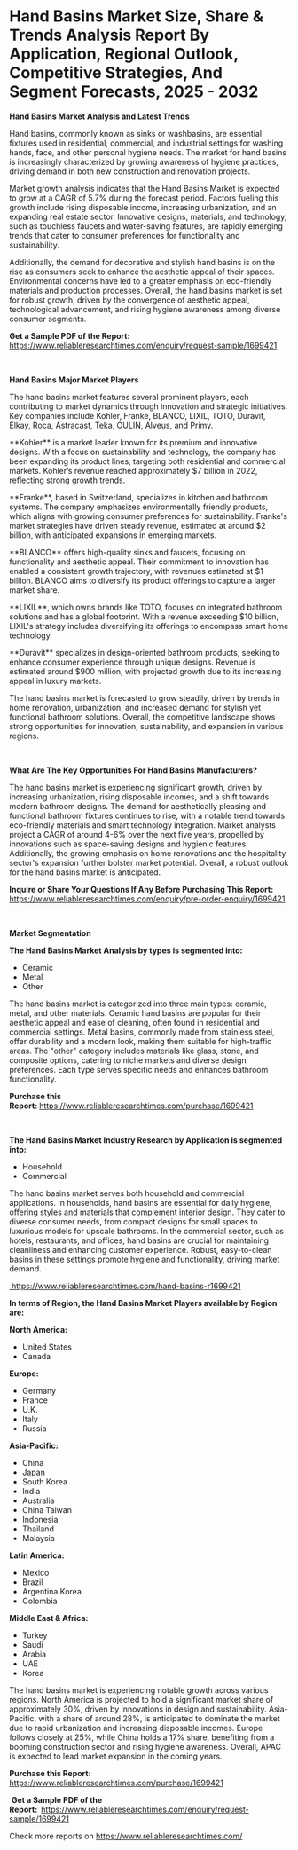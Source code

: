 <p><h1>Hand Basins Market Size, Share & Trends Analysis Report By Application, Regional Outlook, Competitive Strategies, And Segment Forecasts, 2025 - 2032</h1></p><p><strong>Hand Basins Market Analysis and Latest Trends</strong></p>
<p><p>Hand basins, commonly known as sinks or washbasins, are essential fixtures used in residential, commercial, and industrial settings for washing hands, face, and other personal hygiene needs. The market for hand basins is increasingly characterized by growing awareness of hygiene practices, driving demand in both new construction and renovation projects.</p><p>Market growth analysis indicates that the Hand Basins Market is expected to grow at a CAGR of 5.7% during the forecast period. Factors fueling this growth include rising disposable income, increasing urbanization, and an expanding real estate sector. Innovative designs, materials, and technology, such as touchless faucets and water-saving features, are rapidly emerging trends that cater to consumer preferences for functionality and sustainability.</p><p>Additionally, the demand for decorative and stylish hand basins is on the rise as consumers seek to enhance the aesthetic appeal of their spaces. Environmental concerns have led to a greater emphasis on eco-friendly materials and production processes. Overall, the hand basins market is set for robust growth, driven by the convergence of aesthetic appeal, technological advancement, and rising hygiene awareness among diverse consumer segments.</p></p>
<p><strong>Get a Sample PDF of the Report:&nbsp;</strong> <a href="https://www.reliableresearchtimes.com/enquiry/request-sample/1699421?utm_campaign=3067&utm_medium=2&utm_source=Github&utm_content=ia&utm_term=09042025&utm_id=hand-basins">https://www.reliableresearchtimes.com/enquiry/request-sample/1699421</a></p>
<p>&nbsp;</p>
<p><strong>Hand Basins Major Market Players</strong></p>
<p><p>The hand basins market features several prominent players, each contributing to market dynamics through innovation and strategic initiatives. Key companies include Kohler, Franke, BLANCO, LIXIL, TOTO, Duravit, Elkay, Roca, Astracast, Teka, OULIN, Alveus, and Primy.</p><p>**Kohler** is a market leader known for its premium and innovative designs. With a focus on sustainability and technology, the company has been expanding its product lines, targeting both residential and commercial markets. Kohler’s revenue reached approximately $7 billion in 2022, reflecting strong growth trends.</p><p>**Franke**, based in Switzerland, specializes in kitchen and bathroom systems. The company emphasizes environmentally friendly products, which aligns with growing consumer preferences for sustainability. Franke's market strategies have driven steady revenue, estimated at around $2 billion, with anticipated expansions in emerging markets.</p><p>**BLANCO** offers high-quality sinks and faucets, focusing on functionality and aesthetic appeal. Their commitment to innovation has enabled a consistent growth trajectory, with revenues estimated at $1 billion. BLANCO aims to diversify its product offerings to capture a larger market share.</p><p>**LIXIL**, which owns brands like TOTO, focuses on integrated bathroom solutions and has a global footprint. With a revenue exceeding $10 billion, LIXIL's strategy includes diversifying its offerings to encompass smart home technology.</p><p>**Duravit** specializes in design-oriented bathroom products, seeking to enhance consumer experience through unique designs. Revenue is estimated around $900 million, with projected growth due to its increasing appeal in luxury markets.</p><p>The hand basins market is forecasted to grow steadily, driven by trends in home renovation, urbanization, and increased demand for stylish yet functional bathroom solutions. Overall, the competitive landscape shows strong opportunities for innovation, sustainability, and expansion in various regions.</p></p>
<p>&nbsp;</p>
<p><strong>What Are The Key Opportunities For Hand Basins Manufacturers?</strong></p>
<p><p>The hand basins market is experiencing significant growth, driven by increasing urbanization, rising disposable incomes, and a shift towards modern bathroom designs. The demand for aesthetically pleasing and functional bathroom fixtures continues to rise, with a notable trend towards eco-friendly materials and smart technology integration. Market analysts project a CAGR of around 4-6% over the next five years, propelled by innovations such as space-saving designs and hygienic features. Additionally, the growing emphasis on home renovations and the hospitality sector's expansion further bolster market potential. Overall, a robust outlook for the hand basins market is anticipated.</p></p>
<p><strong>Inquire or Share Your Questions If Any Before Purchasing This Report:</strong> <a href="https://www.reliableresearchtimes.com/enquiry/pre-order-enquiry/1699421?utm_campaign=3067&utm_medium=2&utm_source=Github&utm_content=ia&utm_term=09042025&utm_id=hand-basins">https://www.reliableresearchtimes.com/enquiry/pre-order-enquiry/1699421</a></p>
<p>&nbsp;</p>
<p><strong>Market Segmentation</strong></p>
<p><strong>The Hand Basins Market Analysis by types is segmented into:</strong></p>
<p><ul><li>Ceramic</li><li>Metal</li><li>Other</li></ul></p>
<p><p>The hand basins market is categorized into three main types: ceramic, metal, and other materials. Ceramic hand basins are popular for their aesthetic appeal and ease of cleaning, often found in residential and commercial settings. Metal basins, commonly made from stainless steel, offer durability and a modern look, making them suitable for high-traffic areas. The "other" category includes materials like glass, stone, and composite options, catering to niche markets and diverse design preferences. Each type serves specific needs and enhances bathroom functionality.</p></p>
<p><strong>Purchase this Report:&nbsp;</strong><a href="https://www.reliableresearchtimes.com/purchase/1699421?utm_campaign=3067&utm_medium=2&utm_source=Github&utm_content=ia&utm_term=09042025&utm_id=hand-basins">https://www.reliableresearchtimes.com/purchase/1699421</a></p>
<p>&nbsp;</p>
<p><strong>The Hand Basins Market Industry Research by Application is segmented into:</strong></p>
<p><ul><li>Household</li><li>Commercial</li></ul></p>
<p><p>The hand basins market serves both household and commercial applications. In households, hand basins are essential for daily hygiene, offering styles and materials that complement interior design. They cater to diverse consumer needs, from compact designs for small spaces to luxurious models for upscale bathrooms. In the commercial sector, such as hotels, restaurants, and offices, hand basins are crucial for maintaining cleanliness and enhancing customer experience. Robust, easy-to-clean basins in these settings promote hygiene and functionality, driving market demand.</p></p>
<p><a href="https://www.reliableresearchtimes.com/hand-basins-r1699421?utm_campaign=3067&utm_medium=2&utm_source=Github&utm_content=ia&utm_term=09042025&utm_id=hand-basins">&nbsp;https://www.reliableresearchtimes.com/hand-basins-r1699421</a></p>
<p><strong>In terms of Region, the Hand Basins Market Players available by Region are:</strong></p>
<p>
    <p> <strong> North America: </strong>
        <ul>
            <li>United States</li>
            <li>Canada</li>
        </ul>
        </p> 
    <p> <strong> Europe: </strong>
        <ul>
            <li>Germany</li>
            <li>France</li>
            <li>U.K.</li>
            <li>Italy</li>
            <li>Russia</li>
        </ul>
        </p> 
    <p> <strong> Asia-Pacific: </strong>
        <ul>
            <li>China</li>
            <li>Japan</li>
            <li>South Korea</li>
            <li>India</li>
            <li>Australia</li>
            <li>China Taiwan</li>
            <li>Indonesia</li>
            <li>Thailand</li>
            <li>Malaysia</li>
        </ul>
        </p> 
    <p> <strong> Latin America: </strong>
        <ul>
            <li>Mexico</li>
            <li>Brazil</li>
            <li>Argentina Korea</li>
            <li>Colombia</li>
        </ul>
        </p> 
    <p> <strong> Middle East & Africa: </strong>
        <ul>
            <li>Turkey</li>
            <li>Saudi</li>
            <li>Arabia</li>
            <li>UAE</li>
            <li>Korea</li>
        </ul>
    </p>
    </p>
<p><p>The hand basins market is experiencing notable growth across various regions. North America is projected to hold a significant market share of approximately 30%, driven by innovations in design and sustainability. Asia-Pacific, with a share of around 28%, is anticipated to dominate the market due to rapid urbanization and increasing disposable incomes. Europe follows closely at 25%, while China holds a 17% share, benefiting from a booming construction sector and rising hygiene awareness. Overall, APAC is expected to lead market expansion in the coming years.</p></p>
<p><strong>Purchase this Report: </strong><a href="https://www.reliableresearchtimes.com/purchase/1699421?utm_campaign=3067&utm_medium=2&utm_source=Github&utm_content=ia&utm_term=09042025&utm_id=hand-basins">https://www.reliableresearchtimes.com/purchase/1699421</a></p>
<p>&nbsp;<strong>Get a Sample PDF of the Report:&nbsp;&nbsp;</strong><a href="https://www.reliableresearchtimes.com/enquiry/request-sample/1699421?utm_campaign=3067&utm_medium=2&utm_source=Github&utm_content=ia&utm_term=09042025&utm_id=hand-basins">https://www.reliableresearchtimes.com/enquiry/request-sample/1699421</a></p>
<p><strong></strong></p>
<p>Check more reports on <a href="https://www.reliableresearchtimes.com/?utm_campaign=3067&utm_medium=2&utm_source=Github&utm_content=ia&utm_term=09042025&utm_id=hand-basins">https://www.reliableresearchtimes.com/</a></p>